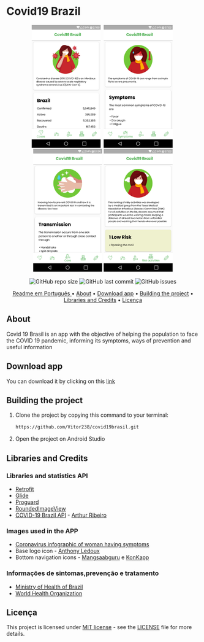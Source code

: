 # Covid19 Brazil

<p align="center">
<img src="./screenshots/screenshot_1_en.png" alt="Screenshot 1"
width="180"> <img src="./screenshots/screenshot_2_en.png"
alt="Screenshot 2" width="180" hspace="4"> <img src="./screenshots/screenshot_3_en.png" alt="Screenshot 3"
width="180"> <img src="./screenshots/screenshot_4_en.png" alt="Screenshot 4"
width="180">
</p>

<p align="center">
<img alt="GitHub repo size" src="https://img.shields.io/github/repo-size/Vitor238/Covid19-Brasil">

<img alt="GitHub last commit" src="https://img.shields.io/github/last-commit/Vitor238/Covid19-Brasil">

<img alt="GitHub issues" src="https://img.shields.io/github/issues/Vitor238/Covid19-Brasil">
</p>

<p align="center">
 <a href="./README.mdd">Readme em Português </a> •
 <a href="#about">About</a> •
 <a href="#download-app">Download app</a> •
 <a href="#building-the-project">Building the project</a> •
 <a href="libraries-and-credits">Libraries and Credits</a> •
 <a href="#licença">Licença</a>
</p>

## About

Covid 19 Brasil is an app with the objective of helping the population to face the COVID 19 pandemic, informing its symptoms, ways of prevention and useful information

## Download app

You can download it by clicking on this [link](https://github.com/Vitor238/covid19brasil/raw/master/covid19-brasil.apk)

## Building the project

1. Clone the project by copying this command to your terminal:
   
   ```bash
   https://github.com/Vitor238/covid19brasil.git
   ```

2. Open the project on Android Studio   

## Libraries and Credits

### Libraries and statistics API

* [Retrofit](https://github.com/square/retrofit)
* [Glide](https://github.com/bumptech/glide)
* [Proguard](https://developer.android.com/studio/build/shrink-code)
* [RoundedImageView](https://github.com/vinc3m1/RoundedImageView)
* [COVID-19 Brazil API](https://github.com/devarthurribeiro/covid19-brazil-api) - [Arthur Ribeiro](https://github.com/devarthurribeiro)

### Images used in the APP

* [Coronavirus infographic of woman having symptoms](https://br.freepik.com/vetores-gratis/infografico-de-coronavirus-de-mulher-com-sintomas_7268263.htm#page=3&query=infografico+covid&position=39)
* Base logo icon - [Anthony Ledoux](https://www.iconfinder.com/Vntole)
* Bottom navigation icons - [Mangsaabguru](https://www.iconfinder.com/mangsaab) e [KonKapp](https://www.iconfinder.com/konkapp)

### Informações de sintomas,prevenção e tratamento

* [Ministry of Health of Brazil](https://coronavirus.saude.gov.br/)
* [World Health Organization](https://www.who.int/emergencies/diseases/novel-coronavirus-2019)

## Licença

This project is licensed under [MIT license](https://opensource.org/licenses/MIT) - see the [LICENSE](LICENSE) file for more details.
